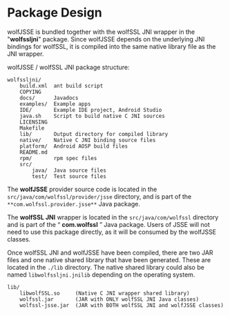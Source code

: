 #  Package Design

wolfJSSE is bundled together with the wolfSSL JNI wrapper in the
"**wolfssljni**" package. Since wolfJSSE depends on the underlying JNI bindings
for wolfSSL, it is compiled into the same native library file as the JNI
wrapper.

wolfJSSE / wolfSSL JNI package structure:

```
wolfssljni/
    build.xml  ant build script
    COPYING
    docs/      Javadocs
    examples/  Example apps
    IDE/       Example IDE project, Android Studio
    java.sh    Script to build native C JNI sources
    LICENSING
    Makefile
    lib/       Output directory for compiled library
    native/    Native C JNI binding source files
    platform/  Android AOSP build files
    README.md
    rpm/       rpm spec files
    src/
        java/  Java source files
        test/  Test source files
```

The **wolfJSSE** provider source code is located in the
`src/java/com/wolfssl/provider/jsse` directory, and is part of the
`**com.wolfssl.provider.jsse**` Java package.

The **wolfSSL JNI** wrapper is located in the `src/java/com/wolfssl` directory
and is part of the “ **com.wolfssl** ” Java package. Users of JSSE will not
need to use this package directly, as it will be consumed by the wolfJSSE
classes.

Once wolfSSL JNI and wolfJSSE have been compiled, there are two JAR files and
one native shared library that have been generated. These are located in the
`./lib` directory. The native shared library could also be named
`libwolfssljni.jnilib` depending on the operating system.

```
lib/
    libwolfSSL.so     (Native C JNI wrapper shared library)
    wolfssl.jar       (JAR with ONLY wolfSSL JNI Java classes)
    wolfssl-jsse.jar  (JAR with BOTH wolfSSL JNI and wolfJSSE classes)
```

